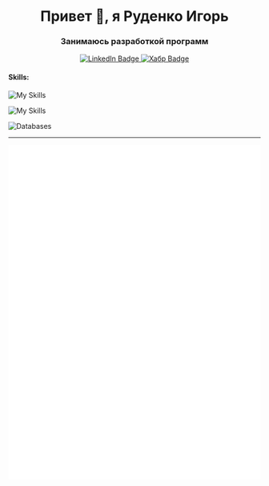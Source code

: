 <h1 align="center">Привет 👋, я Руденко Игорь</h1>
<h3 align="center">Занимаюсь разработкой программ</h3>

<div id="badges" align="center">
  <a href="https://www.linkedin.com/in/igor-rudenko-a59592222/" target="_blank">
    <img src="https://img.shields.io/badge/LinkedIn-blue?style=for-the-badge&logo=linkedin&logoColor=white" alt="LinkedIn Badge"/>
  </a>

  <a href="https://habr.com/ru/users/ig_rudenko/publications/articles/" target="_blank">
    <img src="https://img.shields.io/badge/Хабр-skyblue?style=for-the-badge&logo=habr&logoColor=white" alt="Хабр Badge"/>
  </a>
  
</div>


<h4 align="left">Skills:</h4>

![My Skills](https://skillicons.dev/icons?i=py,go,js,ts,bash,django,fastapi,flask,vue,vite,tailwind,webpack)


![My Skills](https://skillicons.dev/icons?i=linux,docker,ansible,nginx,rabbitmq,jenkins,terraform,vault)


![Databases](https://skillicons.dev/icons?i=postgres,mysql,redis,elasticsearch,mongo)

<hr>

<!--
<a href="https://github.com/ryo-ma/github-profile-trophy"><img src="https://github-profile-trophy.vercel.app/?username=ig-rudenko&no-frame=true&no-bg=true&theme=onedark" alt="ig-rudenko" /></a>
-->

![Показатели](/github-metrics.svg)
